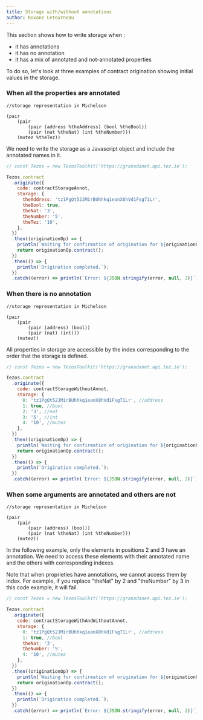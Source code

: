 ```yaml
---
title: Storage with/without annotations
author: Roxane Letourneau
---
```


This section shows how to write storage when :

- it has annotations
- it has no annotation
- it has a mix of annotated and not-annotated properties

To do so, let's look at three examples of contract origination showing initial values in the storage.

### When all the properties are annotated

```
//storage representation in Michelson

(pair
    (pair
        (pair (address %theAddress) (bool %theBool))
        (pair (nat %theNat) (int %theNumber)))
    (mutez %theTez))
```

We need to write the storage as a Javascript object and include the annotated names in it.

```js live noInline
// const Tezos = new TezosToolkit('https://granadanet.api.tez.ie');

Tezos.contract
  .originate({
    code: contractStorageAnnot,
    storage: {
      theAddress: 'tz1PgQt52JMirBUhhkq1eanX8hVd1Fsg71Lr',
      theBool: true,
      theNat: '3',
      theNumber: '5',
      theTez: '10',
    },
  })
  .then((originationOp) => {
    println(`Waiting for confirmation of origination for ${originationOp.contractAddress}...`);
    return originationOp.contract();
  })
  .then(() => {
    println(`Origination completed.`);
  })
  .catch((error) => println(`Error: ${JSON.stringify(error, null, 2)}`));
```

### When there is no annotation

```
//storage representation in Michelson

(pair
    (pair
        (pair (address) (bool))
        (pair (nat) (int)))
    (mutez))
```

All properties in storage are accessible by the index corresponding to the order that the storage is defined.

```js live noInline
// const Tezos = new TezosToolkit('https://granadanet.api.tez.ie');

Tezos.contract
  .originate({
    code: contractStorageWithoutAnnot,
    storage: {
      0: 'tz1PgQt52JMirBUhhkq1eanX8hVd1Fsg71Lr', //address
      1: true, //bool
      2: '3', //nat
      3: '5', //int
      4: '10', //mutez
    },
  })
  .then((originationOp) => {
    println(`Waiting for confirmation of origination for ${originationOp.contractAddress}...`);
    return originationOp.contract();
  })
  .then(() => {
    println(`Origination completed.`);
  })
  .catch((error) => println(`Error: ${JSON.stringify(error, null, 2)}`));
```

### When some arguments are annotated and others are not

```
//storage representation in Michelson

(pair
    (pair
        (pair (address) (bool))
        (pair (nat %theNat) (int %theNumber)))
    (mutez))
```

In the following example, only the elements in positions 2 and 3 have an annotation. We need to access these elements with their annotated name and the others with corresponding indexes.

Note that when proprieties have annotations, we cannot access them by index. For example, if you replace "theNat" by 2 and "theNumber" by 3 in this code example, it will fail.

```js live noInline
// const Tezos = new TezosToolkit('https://granadanet.api.tez.ie');

Tezos.contract
  .originate({
    code: contractStorageWithAndWithoutAnnot,
    storage: {
      0: 'tz1PgQt52JMirBUhhkq1eanX8hVd1Fsg71Lr', //address
      1: true, //bool
      theNat: '3',
      theNumber: '5',
      4: '10', //mutez
    },
  })
  .then((originationOp) => {
    println(`Waiting for confirmation of origination for ${originationOp.contractAddress}...`);
    return originationOp.contract();
  })
  .then(() => {
    println(`Origination completed.`);
  })
  .catch((error) => println(`Error: ${JSON.stringify(error, null, 2)}`));
```
